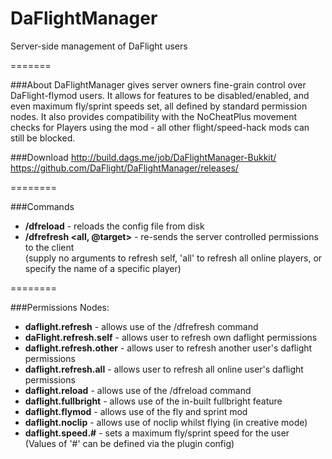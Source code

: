 DaFlightManager
===============
Server-side management of DaFlight users

=======

###About
DaFlightManager gives server owners fine-grain control over DaFlight-flymod users. It allows for features to be disabled/enabled, and even maximum fly/sprint speeds set, all defined by standard permission nodes. It also provides compatibility with the NoCheatPlus movement checks for Players using the mod - all other flight/speed-hack mods can still be blocked.<br>

###Download
http://build.dags.me/job/DaFlightManager-Bukkit/<br>
https://github.com/DaFlight/DaFlightManager/releases/

========

###Commands
- **/dfreload** - reloads the config file from disk
- **/dfrefresh <all, @target>** - re-sends the server controlled permissions to the client<br>
      (supply no arguments to refresh self, 'all' to refresh all online players, or specify the name of a specific player)

========

###Permissions
Nodes:
- **daflight.refresh** - allows use of the /dfrefresh command
- **daFlight.refresh.self** - allows user to refresh own daflight permissions
- **daflight.refresh.other** - allows user to refresh another user's daflight permissions
- **daflight.refresh.all** - allows user to refresh all online user's daflight permissions
- **daflight.reload** - allows use of the /dfreload command
- **daflight.fullbright** - allows use of the in-built fullbright feature
- **daflight.flymod** - allows use of the fly and sprint mod
- **daflight.noclip** - allows use of noclip whilst flying (in creative mode)
- **daflight.speed.#** - sets a maximum fly/sprint speed for the user<br>
      (Values of '#' can be defined via the plugin config)
